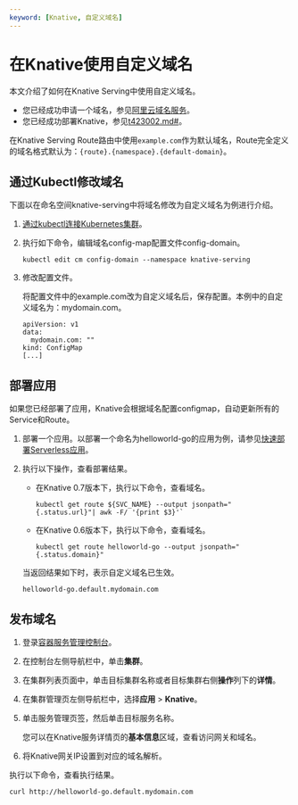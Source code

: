 ```yaml
---
keyword: [Knative, 自定义域名]
---
```


# 在Knative使用自定义域名

本文介绍了如何在Knative Serving中使用自定义域名。

-   您已经成功申请一个域名，参见[阿里云域名服务](/intl.zh-CN/产品简介/什么是阿里云域名服务.md)。
-   您已经成功部署Knative，参见[t423002.md\#](/intl.zh-CN/Kubernetes集群用户指南/Knative/Knative组件管理/一键部署Knative.md)。

在Knative Serving Route路由中使用`example.com`作为默认域名，Route完全定义的域名格式默认为：`{route}.{namespace}.{default-domain}`。

## 通过Kubectl修改域名

下面以在命名空间knative-serving中将域名修改为自定义域名为例进行介绍。

1.  [通过kubectl连接Kubernetes集群](/intl.zh-CN/Kubernetes集群用户指南/集群/连接集群/通过kubectl连接Kubernetes集群.md)。

2.  执行如下命令，编辑域名config-map配置文件config-domain。

    ```
    kubectl edit cm config-domain --namespace knative-serving
    ```

3.  修改配置文件。

    将配置文件中的example.com改为自定义域名后，保存配置。本例中的自定义域名为：mydomain.com。

    ```
    apiVersion: v1
    data:
      mydomain.com: ""
    kind: ConfigMap
    [...]
    ```


## 部署应用

如果您已经部署了应用，Knative会根据域名配置configmap，自动更新所有的Service和Route。

1.  部署一个应用。以部署一个命名为helloworld-go的应用为例，请参见[快速部署Serverless应用](/intl.zh-CN/Kubernetes集群用户指南/Knative/Knative服务管理/快速部署Serverless应用.md)。

2.  执行以下操作，查看部署结果。

    -   在Knative 0.7版本下，执行以下命令，查看域名。

        ```
        kubectl get route ${SVC_NAME} --output jsonpath="{.status.url}"| awk -F/ '{print $3}'`
        ```

    -   在Knative 0.6版本下，执行以下命令，查看域名。

        ```
        kubectl get route helloworld-go --output jsonpath="{.status.domain}"
        ```

    当返回结果如下时，表示自定义域名已生效。

    ```
    helloworld-go.default.mydomain.com
    ```


## 发布域名

1.  登录[容器服务管理控制台](https://cs.console.aliyun.com)。

2.  在控制台左侧导航栏中，单击**集群**。

3.  在集群列表页面中，单击目标集群名称或者目标集群右侧**操作**列下的**详情**。

4.  在集群管理页左侧导航栏中，选择**应用** \> **Knative**。

5.  单击服务管理页签，然后单击目标服务名称。

    您可以在Knative服务详情页的**基本信息**区域，查看访问网关和域名。

6.  将Knative网关IP设置到对应的域名解析。


执行以下命令，查看执行结果。

```
curl http://helloworld-go.default.mydomain.com
```

